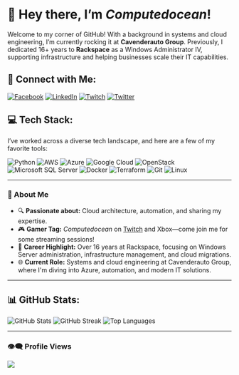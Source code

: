 # 👋 Hey there, I’m *Computedocean*!

Welcome to my corner of GitHub! With a background in systems and cloud engineering, I’m currently rocking it at **Cavenderauto Group**. Previously, I dedicated 16+ years to **Rackspace** as a Windows Administrator IV, supporting infrastructure and helping businesses scale their IT capabilities.

## 🔗 Connect with Me:
[![Facebook](https://img.shields.io/badge/Facebook-%231877F2.svg?logo=Facebook&logoColor=white)](https://facebook.com/dallmanm) 
[![LinkedIn](https://img.shields.io/badge/LinkedIn-%230077B5.svg?logo=linkedin&logoColor=white)](https://linkedin.com/in/michael-dallman-21b22355) 
[![Twitch](https://img.shields.io/badge/Twitch-%239146FF.svg?logo=Twitch&logoColor=white)](https://twitch.tv/computedocean) 
[![Twitter](https://img.shields.io/badge/Twitter-%231DA1F2.svg?logo=Twitter&logoColor=white)](https://twitter.com/computedocean)

## 💻 Tech Stack:
I’ve worked across a diverse tech landscape, and here are a few of my favorite tools:

![Python](https://img.shields.io/badge/Python-%233670A0.svg?style=for-the-badge&logo=python&logoColor=ffdd54) 
![AWS](https://img.shields.io/badge/AWS-%23FF9900.svg?style=for-the-badge&logo=amazon-aws&logoColor=white) 
![Azure](https://img.shields.io/badge/Azure-%230072C6.svg?style=for-the-badge&logo=azure-devops&logoColor=white) 
![Google Cloud](https://img.shields.io/badge/Google%20Cloud-%234285F4.svg?style=for-the-badge&logo=google-cloud&logoColor=white) 
![OpenStack](https://img.shields.io/badge/OpenStack-%23f01742.svg?style=for-the-badge&logo=openstack&logoColor=white) 
![Microsoft SQL Server](https://img.shields.io/badge/Microsoft%20SQL%20Server-CC2927?style=for-the-badge&logo=microsoft%20sql%20server&logoColor=white) 
![Docker](https://img.shields.io/badge/Docker-%230db7ed.svg?style=for-the-badge&logo=docker&logoColor=white) 
![Terraform](https://img.shields.io/badge/Terraform-%235835CC.svg?style=for-the-badge&logo=terraform&logoColor=white) 
![Git](https://img.shields.io/badge/Git-fc6d26?style=for-the-badge&logo=git&logoColor=white) 
![Linux](https://img.shields.io/badge/Linux-FCC624?style=for-the-badge&logo=linux&logoColor=black)

---

### 🚀 About Me
- 🔍 **Passionate about:** Cloud architecture, automation, and sharing my expertise.
- 🎮 **Gamer Tag:** *Computedocean* on [Twitch](https://twitch.tv/computedocean) and Xbox—come join me for some streaming sessions!
- 💼 **Career Highlight:** Over 16 years at Rackspace, focusing on Windows Server administration, infrastructure management, and cloud migrations.
- 🌐 **Current Role:** Systems and cloud engineering at Cavenderauto Group, where I'm diving into Azure, automation, and modern IT solutions.

---

## 📊 GitHub Stats:
![GitHub Stats](https://github-readme-stats.vercel.app/api?username=Computedocean&theme=dark&hide_border=true&show_icons=true&count_private=true&include_all_commits=true)
![GitHub Streak](https://github-readme-streak-stats.herokuapp.com/?user=Computedocean&theme=dark&hide_border=true)
![Top Languages](https://github-readme-stats.vercel.app/api/top-langs/?username=Computedocean&theme=dark&hide_border=true&layout=compact)

---

### 👁‍🗨 Profile Views
[![](https://visitcount.itsvg.in/api?id=computedocean&label=Profile%20Views&color=6&icon=2&pretty=false)](https://visitcount.itsvg.in)

